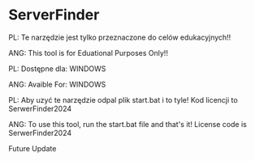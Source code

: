 # ServerFinder
PL: Te narzędzie jest tylko przeznaczone do celów edukacyjnych!!

ANG: This tool is for Eduational Purposes Only!!

PL: Dostępne dla: WINDOWS

ANG: Avaible For: WINDOWS

PL: Aby uzyć te narzędzie odpal plik start.bat i to tyle! Kod licencji to SerwerFinder2024

ANG: To use this tool, run the start.bat file and that's it! License code is SerwerFinder2024

Future Update
